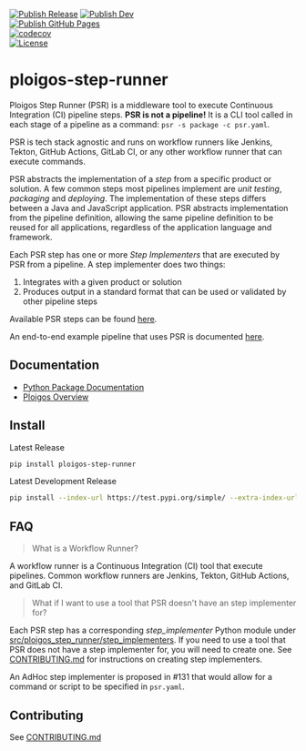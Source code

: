 [![Publish Release](https://github.com/ploigos/ploigos-step-runner/workflows/Publish%20Release/badge.svg)](https://github.com/ploigos/ploigos-step-runner/actions?query=workflow%3A%22Publish+Release%22)
[![Publish Dev](https://github.com/ploigos/ploigos-step-runner/workflows/Publish%20Dev/badge.svg?branch=main)](https://github.com/ploigos/ploigos-step-runner/actions?query=workflow%3A%22Publish+Dev%22+branch%3Amain)
<br />
[![Publish GitHub Pages](https://github.com/ploigos/ploigos-step-runner/workflows/Publish%20GitHub%20Pages/badge.svg?branch=main)](https://github.com/ploigos/ploigos-step-runner/actions?query=workflow%3A%22Publish+GitHub+Pages%22+branch%3Amain)
<br />
[![codecov](https://codecov.io/gh/ploigos/ploigos-step-runner/branch/main/graph/badge.svg)](https://codecov.io/gh/ploigos/ploigos-step-runner)
<br />
[![License](https://img.shields.io/github/license/ploigos/ploigos-step-runner?color=informational)](LICENSE)

# ploigos-step-runner

Ploigos Step Runner (PSR) is a middleware tool to execute Continuous
Integration (CI) pipeline steps.  **PSR is not a pipeline!** It is a CLI tool
called in each stage of a pipeline as a command: `psr -s package -c psr.yaml`.

PSR is tech stack agnostic and runs on workflow runners like Jenkins, Tekton,
GitHub Actions, GitLab CI, or any other workflow runner that can execute
commands.

PSR abstracts the implementation of a *step* from a specific product or
solution. A few common steps most pipelines implement are *unit testing*,
*packaging* and *deploying*. The implementation of these steps differs between
a Java and JavaScript application. PSR abstracts implementation from the
pipeline definition, allowing the same pipeline definition to be reused for all
applications, regardless of the application language and framework.

Each PSR step has one or more *Step Implementers* that are executed by PSR from
a pipeline. A step implementer does two things:

1. Integrates with a given product or solution
2. Produces output in a standard format that can be used or validated by other
pipeline steps

Available PSR steps can be found
[here](https://ploigos.github.io/ploigos-step-runner/#step-configuration).

An end-to-end example pipeline that uses PSR is documented
[here](docs/end-to-end.md).

## Documentation

- [Python Package Documentation](https://ploigos.github.io/ploigos-step-runner/)
- [Ploigos Overview](https://ploigos.github.io/ploigos-docs/)

## Install

Latest Release

```bash
pip install ploigos-step-runner
```

Latest Development Release

```bash
pip install --index-url https://test.pypi.org/simple/ --extra-index-url https://pypi.org/simple ploigos-step-runner
```

## FAQ

> What is a Workflow Runner?

A workflow runner is a Continuous Integration (CI) tool that execute pipelines. Common workflow runners are Jenkins, Tekton, GitHub Actions, and GitLab CI.

> What if I want to use a tool that PSR doesn't have an step implementer for?

Each PSR step has a corresponding *step_implementer* Python module under
[src/ploigos_step_runner/step_implementers](src/ploigos_step_runner/step_implementers).
If you need to use a tool that PSR does not have a step implementer for, you
will need to create one. See [CONTRIBUTING.md](CONTRIBUTING.md) for
instructions on creating step implementers.

An AdHoc step implementer is proposed in #131 that would allow for a command or
script to be specified in `psr.yaml`.

## Contributing

See [CONTRIBUTING.md](CONTRIBUTING.md)
